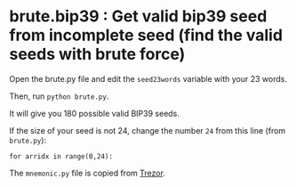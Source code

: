 # brute.bip39 : Get valid bip39 seed from incomplete seed (find the valid seeds with brute force)

Open the brute.py file and edit the `seed23words` variable with your 23 words.

Then, run `python brute.py`.

It will give you 180 possible valid BIP39 seeds.

If the size of your seed is not 24, change the number `24` from this line (from `brute.py`):

`for arridx in range(0,24):`

The `mnemonic.py` file is copied from <a href="https://raw.githubusercontent.com/trezor/python-mnemonic/master/mnemonic/mnemonic.py">Trezor</a>.
